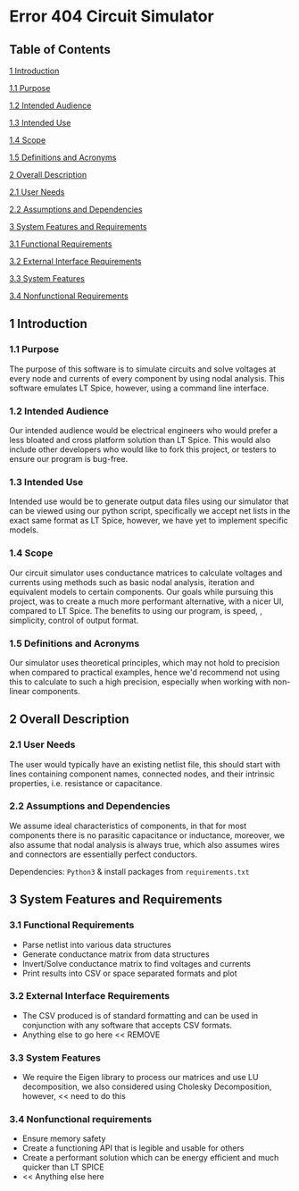 # Error 404 Circuit Simulator

## Table of Contents

[1 Introduction](#introduction)

[1.1 Purpose](#purpose)

[1.2 Intended Audience](#intended-audience)

[1.3 Intended Use](#intended-use)

[1.4 Scope](#scope)

[1.5 Definitions and Acronyms](#definitions-and-acronyms)

[2 Overall Description](#overall-description)

[2.1 User Needs](#user-needs)

[2.2 Assumptions and Dependencies](#assumptions-and-dependencies)

[3 System Features and Requirements](#system-features-and-requirements)

[3.1 Functional Requirements](#functional-requirements)

[3.2 External Interface Requirements](#external-interface-requirements)

[3.3 System Features](#system-features)

[3.4 Nonfunctional Requirements](#nonfunctional-requirements)

## 1 Introduction

### 1.1 Purpose

The purpose of this software is to simulate circuits and solve voltages at every node and currents of every component by using nodal analysis. This software emulates LT Spice, however, using a command line interface.

### 1.2 Intended Audience

Our intended audience would be electrical engineers who would prefer a less bloated and cross platform solution than LT Spice. This would also include other developers who would like to fork this project, or testers to ensure our program is bug-free.

### 1.3 Intended Use

Intended use would be to generate output data files using our simulator that can be viewed using our python script, specifically we accept net lists in the exact same format as LT Spice, however, we have yet to implement specific models.

### 1.4 Scope

Our circuit simulator uses conductance matrices to calculate voltages and currents using methods such as basic nodal analysis, iteration and equivalent models to certain components. Our goals while pursuing this project, was to create a much more performant alternative, with a nicer UI, compared to LT Spice. The benefits to using our program, is speed, <Insert benchmarks here>, simplicity, control of output format.

### 1.5 Definitions and Acronyms

Our simulator uses theoretical principles, which may not hold to precision when compared to practical examples, hence we'd recommend not using this to calculate to such a high precision, especially when working with non-linear components.

## 2 Overall Description

### 2.1 User Needs

The user would typically have an existing netlist file, this should start with lines containing component names, connected nodes, and their intrinsic properties, i.e. resistance or capacitance.

### 2.2 Assumptions and Dependencies

We assume ideal characteristics of components, in that for most components there is no parasitic capacitance or inductance, moreover, we also assume that nodal analysis is always true, which also assumes wires and connectors are essentially perfect conductors.

Dependencies: `Python3` & install packages from `requirements.txt`

## 3 System Features and Requirements

### 3.1 Functional Requirements

* Parse netlist into various data structures
* Generate conductance matrix from data structures
* Invert/Solve conductance matrix to find voltages and currents
* Print results into CSV or space separated formats and plot

### 3.2 External Interface Requirements

* The CSV produced is of standard formatting and can be used in conjunction with any software that accepts CSV formats.
* Anything else to go here << REMOVE

### 3.3 System Features

* We require the Eigen library to process our matrices and use LU decomposition, we also considered using Cholesky Decomposition, however, << need to do this

### 3.4  Nonfunctional requirements

* Ensure memory safety
* Create a functioning API that is legible and usable for others
* Create a performant solution which can be energy efficient and much quicker than LT SPICE
* << Anything else here
